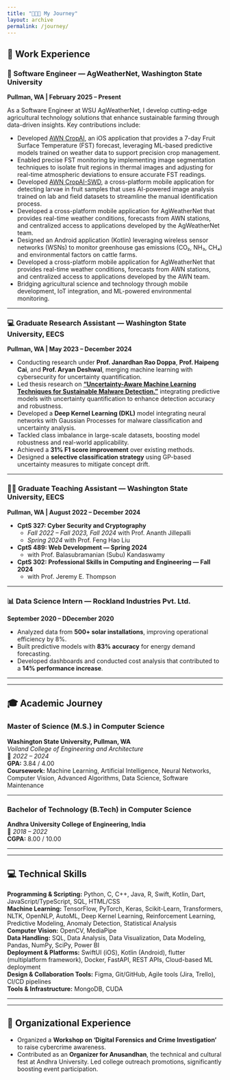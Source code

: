 ```yaml
---
title: "👨🏻‍💻 My Journey"
layout: archive
permalink: /journey/
---
```


## 💼 Work Experience

### 🌾 Software Engineer — AgWeatherNet, Washington State University  
**Pullman, WA | February 2025 – Present**

As a Software Engineer at WSU AgWeatherNet, I develop cutting-edge agricultural technology solutions that enhance sustainable farming through data-driven insights. Key contributions include:

- Developed [AWN CropAI](https://apps.apple.com/us/app/awn-cropai/id6744830192), an iOS application that provides a 7-day Fruit Surface Temperature (FST) forecast, leveraging ML-based predictive models trained on weather data to support precision crop management.
- Enabled precise FST monitoring by implementing image segmentation techniques to isolate fruit regions in thermal images and adjusting for real-time atmospheric deviations to ensure accurate FST readings.
-	Developed [AWN CropAI-SWD](https://apps.apple.com/us/app/awn-cropai-swd/id6749020971), a cross-platform mobile application for detecting larvae in fruit samples that uses AI-powered image analysis trained on lab and field datasets to streamline the manual identification process.
- Developed a cross-platform mobile application for AgWeatherNet that provides real-time weather conditions, forecasts from AWN stations, and centralized access to applications developed by the AgWeatherNet team.
- Designed an Android application (Kotlin) leveraging wireless sensor networks (WSNs) to monitor greenhouse gas emissions (CO₂, NH₃, CH₄) and environmental factors on cattle farms.
- Developed a cross-platform mobile application for AgWeatherNet that provides real-time weather conditions, forecasts from AWN stations, and centralized access to applications developed by the AWN team.
- Bridging agricultural science and technology through mobile development, IoT integration, and ML-powered environmental monitoring.

---

### 💻 Graduate Research Assistant — Washington State University, EECS  
**Pullman, WA | May 2023 – December 2024**

- Conducting research under **Prof. Janardhan Rao Doppa**, **Prof. Haipeng Cai**, and **Prof. Aryan Deshwal**, merging machine learning with cybersecurity for uncertainty quantification.
-	Led thesis research on [**“Uncertainty-Aware Machine Learning Techniques for Sustainable Malware Detection.”**](https://rex.libraries.wsu.edu/esploro/outputs/graduate/UNCERTAINTY-AWARE-MACHINE-LEARNING-TECHNIQUES-FOR-SUSTAINABLE/99901195201401842) integrating predictive models with uncertainty quantification to enhance detection accuracy and robustness.  
- Developed a **Deep Kernel Learning (DKL)** model integrating neural networks with Gaussian Processes for malware classification and uncertainty analysis.  
- Tackled class imbalance in large-scale datasets, boosting model robustness and real-world applicability.  
- Achieved a **31% F1 score improvement** over existing methods.  
- Designed a **selective classification strategy** using GP-based uncertainty measures to mitigate concept drift.

---

### 👨‍🏫 Graduate Teaching Assistant — Washington State University, EECS  
**Pullman, WA | August 2022 – December 2024**

- **CptS 327: Cyber Security and Cryptography**  
  - *Fall 2022 – Fall 2023, Fall 2024* with Prof. Ananth Jillepalli  
  - *Spring 2024* with Prof. Feng Hao Liu  
- **CptS 489: Web Development — Spring 2024**  
  - with Prof. Balasubramanian (Subu) Kandaswamy  
- **CptS 302: Professional Skills in Computing and Engineering — Fall 2024**  
  - with Prof. Jeremy E. Thompson

---

### 📊 Data Science Intern — Rockland Industries Pvt. Ltd.  
**September 2020 – DDecember 2020**

- Analyzed data from **500+ solar installations**, improving operational efficiency by 8%.  
- Built predictive models with **83% accuracy** for energy demand forecasting.  
- Developed dashboards and conducted cost analysis that contributed to a **14% performance increase**.

---
---

## 🎓 Academic Journey

### Master of Science (M.S.) in Computer Science  
**Washington State University, Pullman, WA**  
*Voiland College of Engineering and Architecture*  
📅 *2022 – 2024*  
**GPA:** 3.84 / 4.00  
**Coursework:** Machine Learning, Artificial Intelligence, Neural Networks, Computer Vision, Advanced Algorithms, Data Science, Software Maintenance  

---

### Bachelor of Technology (B.Tech) in Computer Science  
**Andhra University College of Engineering, India**  
📅 *2018 – 2022*  
**CGPA:** 8.00 / 10.00  

---
---

## 💻 Technical Skills

**Programming & Scripting:** Python, C, C++, Java, R, Swift, Kotlin, Dart, JavaScript/TypeScript, SQL, HTML/CSS  
**Machine Learning:** TensorFlow, PyTorch, Keras, Scikit-Learn, Transformers, NLTK, OpenNLP, AutoML, Deep Kernel Learning, Reinforcement Learning, Predictive Modeling, Anomaly Detection, Statistical Analysis  
**Computer Vision:** OpenCV, MediaPipe  
**Data Handling:** SQL, Data Analysis, Data Visualization, Data Modeling, Pandas, NumPy, SciPy, Power BI  
**Deployment & Platforms:** SwiftUI (iOS), Kotlin (Android), flutter (multiplatform framework), Docker, FastAPI, REST APIs, Cloud-based ML deployment  
**Design & Collaboration Tools:** Figma, Git/GitHub, Agile tools (Jira, Trello), CI/CD pipelines  
**Tools & Infrastructure:** MongoDB, CUDA


---
---

## 🎯 Organizational Experience

- Organized a **Workshop on ‘Digital Forensics and Crime Investigation’** to raise cybercrime awareness.  
- Contributed as an **Organizer for Anusandhan**, the technical and cultural fest at Andhra University. Led college outreach promotions, significantly boosting event participation.
